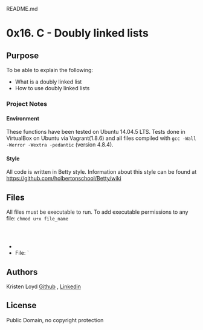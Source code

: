 README.md
# 0x16. C - Doubly linked lists

## Purpose
To be able to explain the following:
* What is a doubly linked list
* How to use doubly linked lists

### Project Notes
#### Environment
These functions have been tested on Ubuntu 14.04.5 LTS.
Tests done in VirtualBox on Ubuntu via Vagrant(1.8.6) and all files compiled with `gcc -Wall -Werror -Wextra -pedantic` (version 4.8.4).

#### Style
All code is written in Betty style. Information about this style can be found at https://github.com/holbertonschool/Betty/wiki

## Files 
All files must be executable to run. To add executable permissions to any file: `chmod u+x file_name`

##### ` ` 

* 
* File: `

## Authors
Kristen Loyd        <a href='https://github.com/KRLoyd'>Github</a> ,  <a href='https://www.linkedin.com/in/kristen-loyd-34984a92/'>Linkedin</a>

## License
Public Domain, no copyright protection